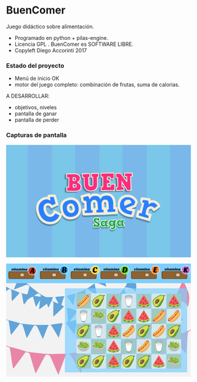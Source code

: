 # BuenComer
Juego didáctico sobre alimentación.

* Programado en python + pilas-engine.
* Licencia GPL . BuenComer es SOFTWARE LIBRE.
* Copyleft Diego Accorinti 2017
### Estado del proyecto

* Menú de inicio OK
* motor del juego completo:  combinación de frutas, suma de calorias.

A DESARROLLAR:  

* objetivos,  niveles
* pantalla de ganar
* pantalla de perder

### Capturas de pantalla

![Pantalla de inicio](readme/screenshot_01.png)

![Jugando](readme/screenshot_02.png)
